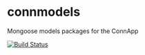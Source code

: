 # connmodels

Mongoose models packages for the ConnApp

[![Build Status](https://travis-ci.org/ConnApp/connmodels.svg?branch=master)](https://travis-ci.org/ConnApp/connmodels)
